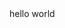 <html>
    <head>
  <title>my first html page</title>
    </head> 
    <body>
      hello world
    </body>
</html>
